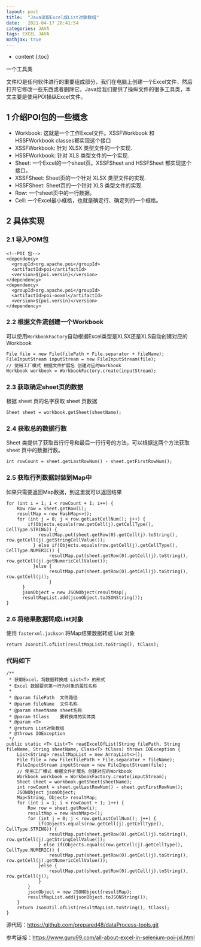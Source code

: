 ```yaml
---
layout: post
title:  "Java读取Excel成List对象数组"
date:   2021-04-17 20:41:54
categories: JAVA 
tags: EXCEL JAVA
mathjax: true
---
```


* content
{:toc}

一个工具类





文件IO是任何软件进行的重要组成部分，我们在电脑上创建一个Excel文件，然后打开它修改一些东西或者删除它。Java给我们提供了操纵文件的很多工具类，本文主要是使用POI操纵Excel文件。

## 1 介绍POI包的一些概念

- Workbook: 这就是一个工作Excel文件。XSSFWorkbook 和 HSSFWorkbook classes都实现这个接口
- XSSFWorkbook: 针对 XLSX 类型文件的一个实现.
- HSSFWorkbook: 针对 XLS 类型文件的一个实现. 
- Sheet: 一个Excel的一个sheet页。XSSFSheet and HSSFSheet 都实现这个接口。
- XSSFSheet: Sheet页的一个针对 XLSX 类型文件的实现.
- HSSFSheet: Sheet页的一个针对 XLS 类型文件的实现.
- Row: 一个sheet页中的一行数据。
- Cell: 一个Excel最小框格，也就是确定行、确定列的一个框格。

## 2 具体实现

### 2.1 导入POM包

```
<!--POI 包-->
<dependency>
  <groupId>org.apache.poi</groupId>
  <artifactId>poi</artifactId>
  <version>${poi.versin}</version>
</dependency>
<dependency>
  <groupId>org.apache.poi</groupId>
  <artifactId>poi-ooxml</artifactId>
  <version>${poi.versin}</version>
</dependency>
```

### 2.2 根据文件流创建一个Workbook

可以使用`WorkbookFactory`自动根据Excel类型是XLSX还是XLS自动创建对应的Workbook

```
File file = new File(filePath + File.separator + fileName);
FileInputStream inputStream = new FileInputStream(file);
// 使用工厂模式 根据文件扩展名 创建对应的Workbook
Workbook workbook = WorkbookFactory.create(inputStream);
```

### 2.3 获取确定sheet页的数据

根据 sheet 页的名字获取 sheet 页数据

```
Sheet sheet = workbook.getSheet(sheetName);
```

### 2.4 获取总的数据行数

Sheet 类提供了获取首行行号和最后一行行号的方法，可以根据这两个方法获取 sheet 页中的数据行数。

```
int rowCount = sheet.getLastRowNum() - sheet.getFirstRowNum();
```

### 2.5 获取行列数据封装到Map中

如果只需要返回Map数据，到这里就可以返回结果

```
for (int i = 1; i < rowCount + 1; i++) {
    Row row = sheet.getRow(i);
    resultMap = new HashMap<>();
    for (int j = 0; j < row.getLastCellNum(); j++) {
        if(Objects.equals(row.getCell(j).getCellType(), CellType.STRING)) {
            resultMap.put(sheet.getRow(0).getCell(j).toString(), row.getCell(j).getStringCellValue());
          } else if(Objects.equals(row.getCell(j).getCellType(), CellType.NUMERIC)) {
                resultMap.put(sheet.getRow(0).getCell(j).toString(), row.getCell(j).getNumericCellValue());
          }else {
                resultMap.put(sheet.getRow(0).getCell(j).toString(), row.getCell(j));
                }
      }
      jsonObject = new JSONObject(resultMap);
      resultMapList.add(jsonObject.toJSONString());
}
```

### 2.6 将结果数据转成List对象

使用 `fasterxml.jackson` 将Map结果数据转成 List 对象

```
return JsonUtil.ofList(resultMapList.toString(), tClass);
```

### 代码如下

```
/**
 * 获取Excel，将数据转换成 List<T> 的形式
 * Excel 数据要求第一行为对象的属性名称
 *
 * @param filePath  文件路径
 * @param fileName  文件名称
 * @param sheetName sheet名称
 * @param tClass    要转换成的实体类
 * @param <T>
 * @return List对象数组
 * @throws IOException
 */
public static <T> List<T> readExcelOfList(String filePath, String fileName, String sheetName, Class<T> tClass) throws IOException {
    List<String> resultMapList = new ArrayList<>();
    File file = new File(filePath + File.separator + fileName);
    FileInputStream inputStream = new FileInputStream(file);
    // 使用工厂模式 根据文件扩展名 创建对应的Workbook
    Workbook workbook = WorkbookFactory.create(inputStream);
    Sheet sheet = workbook.getSheet(sheetName);
    int rowCount = sheet.getLastRowNum() - sheet.getFirstRowNum();
    JSONObject jsonObject;
    Map<String, Object> resultMap;
    for (int i = 1; i < rowCount + 1; i++) {
        Row row = sheet.getRow(i);
        resultMap = new HashMap<>();
        for (int j = 0; j < row.getLastCellNum(); j++) {
            if(Objects.equals(row.getCell(j).getCellType(), CellType.STRING)) {
                resultMap.put(sheet.getRow(0).getCell(j).toString(), row.getCell(j).getStringCellValue());
            } else if(Objects.equals(row.getCell(j).getCellType(), CellType.NUMERIC)) {
                resultMap.put(sheet.getRow(0).getCell(j).toString(), row.getCell(j).getNumericCellValue());
            }else {
                resultMap.put(sheet.getRow(0).getCell(j).toString(), row.getCell(j));
            }
        }
        jsonObject = new JSONObject(resultMap);
        resultMapList.add(jsonObject.toJSONString());
    }
    return JsonUtil.ofList(resultMapList.toString(), tClass);
}
```

源代码：https://github.com/prepared48/dataProcess-tools.git

参考链接：https://www.guru99.com/all-about-excel-in-selenium-poi-jxl.html